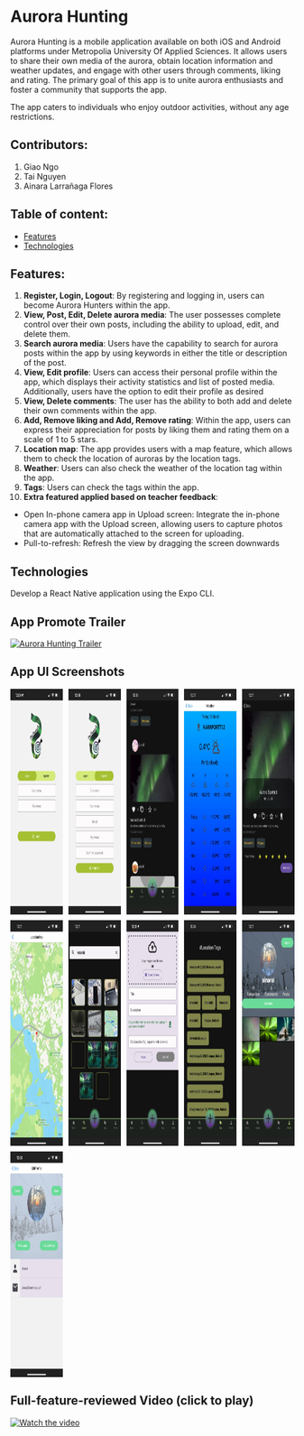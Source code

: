 # Aurora Hunting

Aurora Hunting is a mobile application available on both iOS and Android platforms under Metropolia University Of Applied Sciences.
It allows users to share their own media of the aurora, obtain location information and weather updates, and engage with other users through comments, liking and rating.
The primary goal of this app is to unite aurora enthusiasts and foster a community that supports the app.

The app caters to individuals who enjoy outdoor activities, without any age restrictions.

## Contributors:

1. Giao Ngo
2. Tai Nguyen
3. Ainara Larrañaga Flores

## Table of content:

- [Features](#features)
- [Technologies](#technologies)

## Features:

1. **Register, Login, Logout**: By registering and logging in, users can become Aurora Hunters within the app.
2. **View, Post, Edit, Delete aurora media**: The user possesses complete control over their own posts, including the ability to upload, edit, and delete them.
3. **Search aurora media**: Users have the capability to search for aurora posts within the app by using keywords in either the title or description of the post.
4. **View, Edit profile**: Users can access their personal profile within the app, which displays their activity statistics and list of posted media. Additionally, users have the option to edit their profile as desired
5. **View, Delete comments**: The user has the ability to both add and delete their own comments within the app.
6. **Add, Remove liking and Add, Remove rating**: Within the app, users can express their appreciation for posts by liking them and rating them on a scale of 1 to 5 stars.
7. **Location map**: The app provides users with a map feature, which allows them to check the location of auroras by the location tags.
8. **Weather**: Users can also check the weather of the location tag within the app.
9. **Tags**: Users can check the tags within the app.
10. **Extra featured applied based on teacher feedback**:

- Open In-phone camera app in Upload screen: Integrate the in-phone camera app with the Upload screen, allowing users to capture photos that are automatically attached to the screen for uploading.
- Pull-to-refresh: Refresh the view by dragging the screen downwards

## Technologies

Develop a React Native application using the Expo CLI.

## App Promote Trailer

[![Aurora Hunting Trailer](http://img.youtube.com/vi/9Auc6Y50om0/1.jpg)](https://youtu.be/9Auc6Y50om0 'Aurora Hunting Trailer')

## App UI Screenshots

<div style="display: grid; grid-template-columns: repeat(5, 1fr); gap: 10px;">
    <img src="assets/login.jpeg" alt="Login" width="190" height="400">
    <img src="assets/register.jpeg" alt="Register" width="190" height="400">
    <img src="assets/home.jpeg" alt="Home" width="190" height="400">
    <img src="assets/weather.jpeg" alt="Weather" width="190" height="400">
    <img src="assets/single.jpeg" alt="Single" width="190" height="400">
    <img src="assets/location.jpeg" alt="Location" width="190" height="400">
    <img src="assets/search.jpeg" alt="Search" width="190" height="400">
    <img src="assets/upload.jpeg" alt="Upload" width="190" height="400">
    <img src="assets/tags.jpeg" alt="Tags" width="190" height="400">
    <img src="assets/profile.jpeg" alt="Profile" width="190" height="400">
    <img src="assets/edit.jpeg" alt="Edit" width="190" height="400">
</div>

## Full-feature-reviewed Video (click to play)

[![Watch the video](https://img.youtube.com/vi/yw_c6qx8avE/0.jpg)](https://youtu.be/yw_c6qx8avE)
